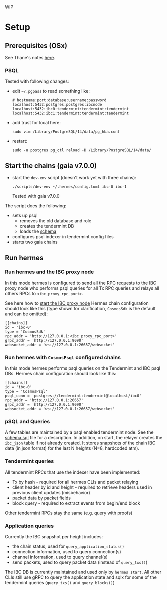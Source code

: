 WIP

# Setup
## Prerequisites (OSx)
See Thane's notes [here](https://hedgedoc.informal.systems/G3PkdLXKT86oOTGWrGQe5g#).

### PSQL
Tested with following changes:
- edit `~/.pgpass` to read something like:
    ```
    # hostname:port:database:username:password
    localhost:5432:postgres:postgres:ibcnode
    localhost:5432:ibc0:tendermint:tendermint:tendermint
    localhost:5432:ibc1:tendermint:tendermint:tendermint
    ```
- add trust for local here:
    ```
    sudo vim /Library/PostgreSQL/14/data/pg_hba.conf
    ```
- restart:
    ```
    sudo -u postgres pg_ctl reload -D /Library/PostgreSQL/14/data/
    ```
## Start the chains (gaia v7.0.0)
- start the `dev-env` script (doesn't work yet with three chains):
  ```
  ./scripts/dev-env ~/.hermes/config.toml ibc-0 ibc-1
  ```
  Tested with gaia v7.0.0

The script does the following:
- sets up psql
  - removes the old database and role
  - creates the tendermint DB
  - loads the [schema](https://github.com/informalsystems/ibc-rs/blob/anca/ibcnode/relayer-x/schema.sql)
- configures psql indexer in tendermint config files
- starts two gaia chains

## Run hermes

### Run hermes and the IBC proxy node
In this mode hermes is configured to send all the RPC requests to the IBC proxy node who performs psql queries for all Tx RPC queries and relays all others RPCs to `<ibc_proxy_rpc_port>`.

See here how to [start the IBC proxy node](https://github.com/informalsystems/ibc-rs/blob/anca/ibcnode/relayer-x/ibc-proxy/README.md)
Hermes chain configuration should look like this (type shown for clarification, `CosmosSdk` is the default and can be omitted):
  ```
  [[chains]]
  id = 'ibc-0'
  type = 'CosmosSdk'
  rpc_addr = 'http://127.0.0.1:<ibc_proxy_rpc_port>'
  grpc_addr = 'http://127.0.0.1:9090'
  websocket_addr = 'ws://127.0.0.1:26657/websocket'
  ```

### Run hermes with `CosmosPsql` configured chains
In this mode hermes performs psql queries on the Tendermint and IBC psql DBs.
Hermes chain configuration should look like this:
  ```
  [[chains]]
  id = 'ibc-0'
  type = 'CosmosPsql'
  psql_conn = 'postgres://tendermint:tendermint@localhost/ibc0'
  rpc_addr = 'http://127.0.0.1:26657'
  grpc_addr = 'http://127.0.0.1:9090'
  websocket_addr = 'ws://127.0.0.1:26657/websocket'
  ```

### pSQL and Queries
A few tables are maintained by a psql enabled tendermint node. See the [schema.sql](https://github.com/informalsystems/ibc-rs/blob/anca/ibcnode/relayer-x/schema.sql) file for a description.
In addition, on start, the relayer creates the `ibc_json` table if not already created.
It stores snapshots of the chain IBC data (in json format) for the last N heights (N=8, hardcoded atm).

### Tendermint queries
All tendermint RPCs that use the indexer have been implemented:
- Tx by hash - required for all hermes CLIs and packet relaying
- client header by id and height - required to retrieve headers used in previous client updates (misbehavior)
- packet data by packet fields
- block query - required to extract events from begin/end block

Other tendermint RPCs stay the same (e.g. query with proofs)

### Application queries
Currently the IBC snapshot per height includes:
- the chain status, used for `query_application_status()`
- connection information, used to query connection(s)
- channel information, used to query channel(s)
- send packets, used to query packet data (instead of `query_txs()`)

The IBC DB is currently maintained and used only by `hermes start`.
All other CLIs still use gRPC to query the application state and sqlx for some of the tendermint queries (`query_txs()` and `query_blocks()`)

